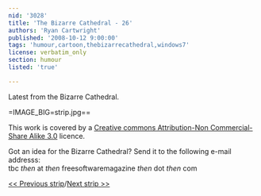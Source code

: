 ```yaml
---
nid: '3028'
title: 'The Bizarre Cathedral - 26'
authors: 'Ryan Cartwright'
published: '2008-10-12 9:00:00'
tags: 'humour,cartoon,thebizarrecathedral,windows7'
license: verbatim_only
section: humour
listed: 'true'

---
```

Latest from the Bizarre Cathedral.

<!--break-->

=IMAGE_BIG=strip.jpg==

This work is covered by a [Creative commons Attribution-Non Commercial-Share Alike 3.0](http://creativecommons.org/licenses/by-nc-sa/3.0/) licence.

Got an idea for the Bizarre Cathedral? Send it to the following e-mail addresss:  
tbc _then_ at _then_ freesoftwaremagazine _then_ dot _then_ com

[<< Previous strip](http://www.freesoftwaremagazine.com/columns/bizarre_cathedral_25)/[Next strip >>](http://www.freesoftwaremagazine.com/columns/bizarre_cathedral_27)